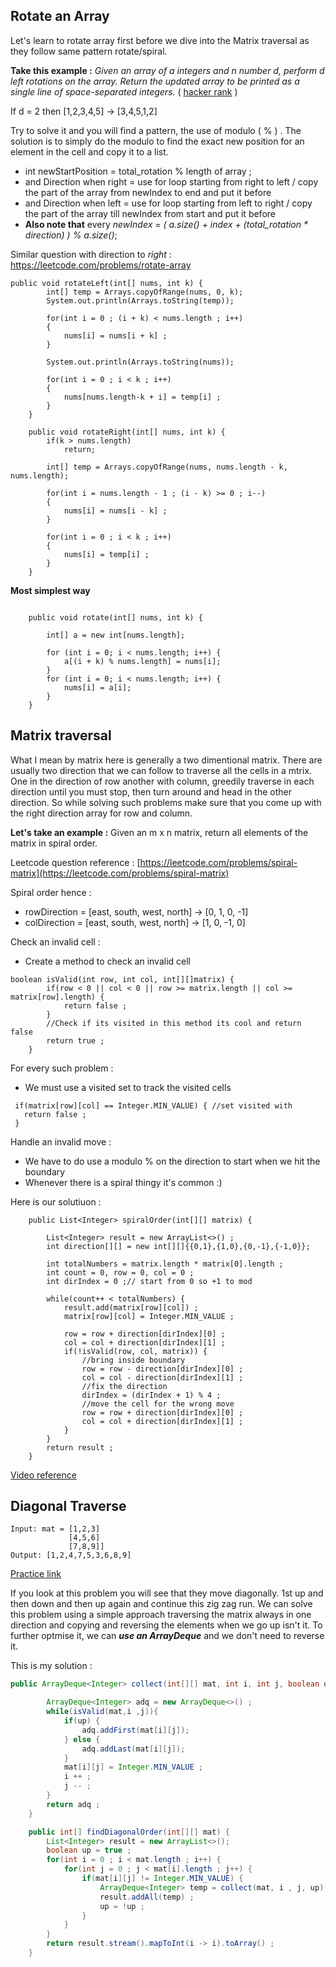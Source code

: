 ## Rotate an Array
Let's learn to rotate array first before we dive into the Matrix traversal as they follow same pattern rotate/spiral.

**Take this example :**
_Given an array  of a integers and n number d, perform d left rotations on the array. Return the updated array to be printed as a single line of space-separated integers._ ( [hacker rank](https://www.hackerrank.com/challenges/ctci-array-left-rotation/problem) )

 If d = 2 then [1,2,3,4,5] -> [3,4,5,1,2]

Try to solve it and you will find a pattern, the use of modulo ( % ) .
The solution is to simply do the modulo to find the exact new position for an element in the cell and copy it to a list.

* int newStartPosition = total_rotation % length of array ;
* and Direction when right = use for loop starting from right to left / copy the part of the array from newIndex to end and put it before
* and Direction when left = use for loop starting from left to right / copy the part of the array till newIndex from start and put it before
* **Also note that** every _newIndex = ( a.size() + index + (total_rotation * direction) ) % a.size()_;

Similar question with direction to _right_ : https://leetcode.com/problems/rotate-array

```
public void rotateLeft(int[] nums, int k) {
        int[] temp = Arrays.copyOfRange(nums, 0, k);
        System.out.println(Arrays.toString(temp));
        
        for(int i = 0 ; (i + k) < nums.length ; i++)
        {
            nums[i] = nums[i + k] ;
        }
        
        System.out.println(Arrays.toString(nums));
        
        for(int i = 0 ; i < k ; i++)
        {
            nums[nums.length-k + i] = temp[i] ;
        }
    }
    
    public void rotateRight(int[] nums, int k) {
        if(k > nums.length)
            return;
        
        int[] temp = Arrays.copyOfRange(nums, nums.length - k, nums.length);
        
        for(int i = nums.length - 1 ; (i - k) >= 0 ; i--)
        {
            nums[i] = nums[i - k] ;
        }
        
        for(int i = 0 ; i < k ; i++)
        {
            nums[i] = temp[i] ;
        }
    }
```
**Most simplest way**

```
    
    public void rotate(int[] nums, int k) {
        
        int[] a = new int[nums.length];
        
        for (int i = 0; i < nums.length; i++) {
            a[(i + k) % nums.length] = nums[i];
        }
        for (int i = 0; i < nums.length; i++) {
            nums[i] = a[i];
        }
    }
```

## Matrix traversal 
What I mean by matrix here is generally a two dimentional matrix. 
There are usually two direction that we can follow to traverse all the cells in a mtrix.
One in the direction of row another with column, greedily traverse in each direction until you must stop, then turn around and head in the other direction.
So while solving such problems make sure that you come up with the right direction array for row and column.

**Let's take an example :**
Given an m x n matrix, return all elements of the matrix in spiral order.

Leetcode question reference : [https://leetcode.com/problems/spiral-matrix](https://leetcode.com/problems/spiral-matrix)

Spiral order hence :
* rowDirection = [east, south, west, north] -> [0, 1, 0, -1]
* colDirection = [east, south, west, north] -> [1, 0, -1, 0]

Check an invalid cell : 
* Create a method to check an invalid cell
```
boolean isValid(int row, int col, int[][]matrix) {
        if(row < 0 || col < 0 || row >= matrix.length || col >= matrix[row].length) {
            return false ;
        }
        //Check if its visited in this method its cool and return false
        return true ;
    }
```

For every such problem : 
* We must use a visited set to track the visited cells
```
 if(matrix[row][col] == Integer.MIN_VALUE) { //set visited with
   return false ;
 }
```

Handle an invalid move :
* We have to do use a modulo % on the direction to start when we hit the boundary
* Whenever there is a spiral thingy it's common :)

Here is our solutiuon :
```
    public List<Integer> spiralOrder(int[][] matrix) {

        List<Integer> result = new ArrayList<>() ;
        int direction[][] = new int[][]{{0,1},{1,0},{0,-1},{-1,0}};

        int totalNumbers = matrix.length * matrix[0].length ;
        int count = 0, row = 0, col = 0 ;
        int dirIndex = 0 ;// start from 0 so +1 to mod

        while(count++ < totalNumbers) {
            result.add(matrix[row][col]) ;
            matrix[row][col] = Integer.MIN_VALUE ;

            row = row + direction[dirIndex][0] ;
            col = col + direction[dirIndex][1] ;
            if(!isValid(row, col, matrix)) {
                //bring inside boundary
                row = row - direction[dirIndex][0] ;
                col = col - direction[dirIndex][1] ;
                //fix the direction
                dirIndex = (dirIndex + 1) % 4 ;
                //move the cell for the wrong move
                row = row + direction[dirIndex][0] ;
                col = col + direction[dirIndex][1] ;
            }
        }
        return result ;
    }
```
[Video reference](https://youtu.be/J8TkpdvbRcE)

## Diagonal Traverse

```
Input: mat = [1,2,3]
             [4,5,6]
             [7,8,9]]
Output: [1,2,4,7,5,3,6,8,9]
```

[Practice link](https://leetcode.com/problems/diagonal-traverse)

If you look at this problem you will see that they move diagonally. 1st up and then down and then up again and continue this zig zag run.
We can solve this problem using a simple approach traversing the matrix always in one direction and copying and reversing the elements when we go up isn't it. To further optmise it, we can **_use an ArrayDeque_** and we don't need to reverse it.

This is my solution :
```java
public ArrayDeque<Integer> collect(int[][] mat, int i, int j, boolean up) {

        ArrayDeque<Integer> adq = new ArrayDeque<>() ;
        while(isValid(mat,i ,j)){
            if(up) {
                adq.addFirst(mat[i][j]);
            } else {
                adq.addLast(mat[i][j]);
            }
            mat[i][j] = Integer.MIN_VALUE ;
            i ++ ;
            j -- ;
        }
        return adq ;
    }

    public int[] findDiagonalOrder(int[][] mat) {
        List<Integer> result = new ArrayList<>();
        boolean up = true ;
        for(int i = 0 ; i < mat.length ; i++) {
            for(int j = 0 ; j < mat[i].length ; j++) {
                if(mat[i][j] != Integer.MIN_VALUE) {
                    ArrayDeque<Integer> temp = collect(mat, i , j, up) ;
                    result.addAll(temp) ;
                    up = !up ;
                }
            }
        }
        return result.stream().mapToInt(i -> i).toArray() ;
    }
```
